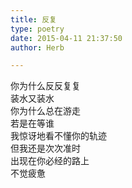 ```yaml
---  
title: 反复  
type: poetry  
date: 2015-04-11 21:37:50  
author: Herb  

---  
```

你为什么反反复复  
装水又装水  
你为什么总在游走  
若是在等谁  
我惊讶地看不懂你的轨迹  
但我还是次次准时  
出现在你必经的路上  
不觉疲惫